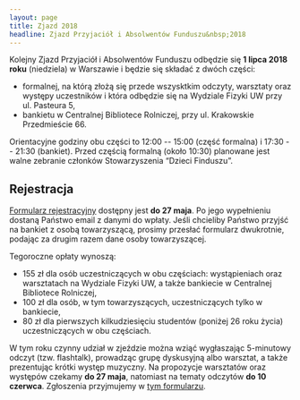 ```yaml
---
layout: page
title: Zjazd 2018
headline: Zjazd Przyjaciół i Absolwentów Funduszu&nbsp;2018
---
```


Kolejny Zjazd Przyjaciół i Absolwentów Funduszu odbędzie się **1 lipca 2018 roku** (niedziela) w Warszawie i będzie się składać z dwóch części:
- formalnej, na którą złożą się przede wszysktkim odczyty, warsztaty oraz występy uczestników  i która odbędzie się na Wydziale Fizyki UW przy ul. Pasteura 5,
- bankietu w Centralnej Bibliotece Rolniczej, przy ul. Krakowskie Przedmieście 66.

Orientacyjne godziny obu części to 12:00 -- 15:00 (część formalna) i 17:30 -- 21:30 (bankiet).
Przed częścią formalną (około 10:30) planowane jest walne zebranie członków Stowarzyszenia “Dzieci Finduszu”.

## Rejestracja

[Formularz rejestracyjny](https://goo.gl/forms/P4NeOZ8H3vyp02ZN2) dostępny jest **do 27 maja**.
Po jego wypełnieniu dostaną Państwo email z danymi do wpłaty.
Jeśli chcieliby Państwo przyjść na bankiet z osobą towarzyszącą, prosimy przesłać formularz dwukrotnie, podając za drugim razem dane osoby towarzyszącej.

Tegoroczne opłaty wynoszą:
- 155 zł dla osób uczestniczących w obu częściach: wystąpieniach oraz warsztatach na Wydziale Fizyki UW, a także bankiecie w Centralnej Bibliotece Rolniczej,
- 100 zł dla osób, w tym towarzyszących, uczestniczących tylko w bankiecie,
- 80 zł dla pierwszych kilkudziesięciu studentów (poniżej 26 roku życia) uczestniczących w obu częściach.

W tym roku czynny udział w zjeździe można wziąć wygłaszając 5-minutowy odczyt (tzw. flashtalk), prowadząc grupę dyskusyjną albo warsztat, a także prezentując krótki występ muzyczny.
Na propozycje warsztatów oraz występów czekamy **do 27 maja**, natomiast na tematy odczytów **do 10 czerwca**.
Zgłoszenia przyjmujemy w [tym formularzu](https://goo.gl/forms/zT6w9wGylzwcpuJx2).
